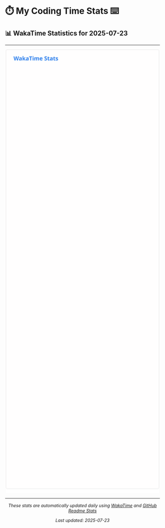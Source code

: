 # ⏱️ My Coding Time Stats ⌨️

## 📊 WakaTime Statistics for 2025-07-23

---

<div align="center">

<img src="./images/wakatime-stats-2025-07-23.svg" alt="WakaTime Stats" width="500">

</div>

---

<div align="center">

*These stats are automatically updated daily using [WakaTime](https://wakatime.com) and [GitHub Readme Stats](https://github.com/anuraghazra/github-readme-stats)*

*Last updated: 2025-07-23*
</div>
